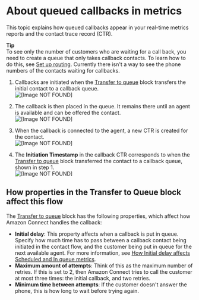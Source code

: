 # About queued callbacks in metrics<a name="about-queued-callbacks"></a>

This topic explains how queued callbacks appear in your real\-time metrics reports and the contact trace record \(CTR\)\.

**Tip**  
To see only the number of customers who are waiting for a call back, you need to create a queue that only takes callback contacts\. To learn how to do this, see [Set up routing](connect-queues.md)\. Currently there isn't a way to see the phone numbers of the contacts waiting for callbacks\.

1. Callbacks are initiated when the [Transfer to queue](transfer-to-queue.md) block transfers the initial contact to a callback queue\.  
![\[Image NOT FOUND\]](http://docs.aws.amazon.com/connect/latest/adminguide/images/queued-callback-flow-callback-initiation.png)

1. The callback is then placed in the queue\. It remains there until an agent is available and can be offered the contact\.  
![\[Image NOT FOUND\]](http://docs.aws.amazon.com/connect/latest/adminguide/images/rtm-callback-in-queue.png)

1. When the callback is connected to the agent, a new CTR is created for the contact\.  
![\[Image NOT FOUND\]](http://docs.aws.amazon.com/connect/latest/adminguide/images/ctr-diagram.png)

1. The **Initiation Timestamp** in the callback CTR corresponds to when the [Transfer to queue](transfer-to-queue.md) block transferred the contact to a callback queue, shown in step 1\.  
![\[Image NOT FOUND\]](http://docs.aws.amazon.com/connect/latest/adminguide/images/ctr-callback-initiation-timestamp.png)

## How properties in the Transfer to Queue block affect this flow<a name="transfer-to-queue-properties"></a>

The [Transfer to queue](transfer-to-queue.md) block has the following properties, which affect how Amazon Connect handles the callback:
+ **Initial delay**: This property affects when a callback is put in queue\. Specify how much time has to pass between a callback contact being initiated in the contact flow, and the customer being put in queue for the next available agent\. For more information, see [How Initial delay affects Scheduled and In queue metrics](scheduled-vs-inqueue.md)\. 
+ **Maximum amount of attempts**: Think of this as the maximum number of retries\. If this is set to 2, then Amazon Connect tries to call the customer at most three times: the initial callback, and two retries\. 
+ **Minimum time between attempts**: If the customer doesn't answer the phone, this is how long to wait before trying again\. 